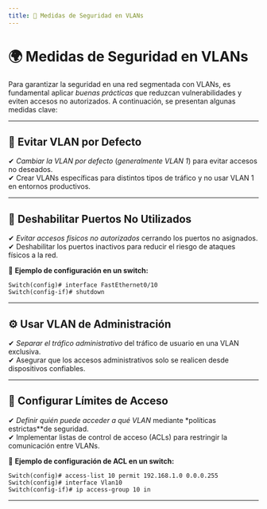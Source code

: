 ```yaml
---
title: 📌 Medidas de Seguridad en VLANs
---
```


# 🌍 Medidas de Seguridad en VLANs

Para garantizar la seguridad en una red segmentada con VLANs, es fundamental aplicar *buenas prácticas* que reduzcan vulnerabilidades y eviten accesos no autorizados. A continuación, se presentan algunas medidas clave:

---


## 🔐 Evitar VLAN por Defecto

✔ *Cambiar la VLAN por defecto* (*generalmente VLAN 1*) para evitar accesos no deseados.  
✔ Crear VLANs específicas para distintos tipos de tráfico y no usar VLAN 1 en entornos productivos.  

---


## 🚫 Deshabilitar Puertos No Utilizados

✔ *Evitar accesos físicos no autorizados* cerrando los puertos no asignados.  
✔ Deshabilitar los puertos inactivos para reducir el riesgo de ataques físicos a la red.  


📌 **Ejemplo de configuración en un switch:**
```
Switch(config)# interface FastEthernet0/10
Switch(config-if)# shutdown
```

---


## ⚙️ Usar VLAN de Administración

✔ *Separar el tráfico administrativo* del tráfico de usuario en una VLAN exclusiva.  
✔ Asegurar que los accesos administrativos solo se realicen desde dispositivos confiables.  

---


## 📜 Configurar Límites de Acceso

✔ *Definir quién puede acceder a qué VLAN* mediante *políticas estrictas**de seguridad.  
✔ Implementar listas de control de acceso (ACLs) para restringir la comunicación entre VLANs.  


📌 **Ejemplo de configuración de ACL en un switch:**
```
Switch(config)# access-list 10 permit 192.168.1.0 0.0.0.255
Switch(config)# interface Vlan10
Switch(config-if)# ip access-group 10 in
```

---
